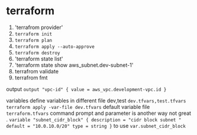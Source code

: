 # terraform

1. 'terrafrom provider'
2. `terraform init`
3. `terraform plan`
4. `terraform apply --auto-approve`
5. `terraform destroy`
6. 'terraform state list'
7. 'terraform state  show aws_subnet.dev-subnet-1'
8. terrafrom validate
9. terrafrom fmt 

output 
`
output "vpc-id" {
value = aws_vpc.development-vpc.id
}
`

variables 
define variables in different file dev,test 
`dev.tfvars,test.tfvars`
`terraform apply -var-file dev.tfvars`
default variable file `terraform.tfvars`
command prompt and parameter is another way not great . 
`
variable "subnet_cidr_block" {
description = "cidr block subnet " 
default = "10.0.10.0/20"
type = string
}
`
to use `var.subnet_cidr_block`




